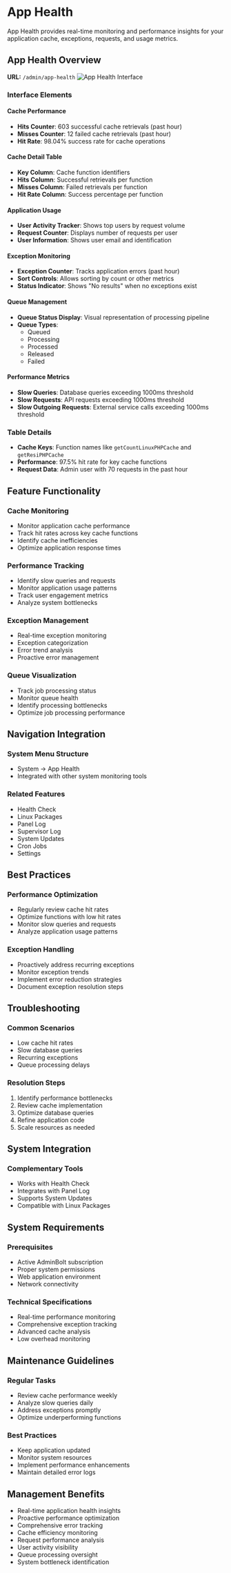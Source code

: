   # App Health

App Health provides real-time monitoring and performance insights for your application cache, exceptions, requests, and usage metrics.

## App Health Overview

**URL:** `/admin/app-health`
![App Health Interface](/screenshots/admin-app-health.png)

### Interface Elements

#### Cache Performance
- **Hits Counter**: 603 successful cache retrievals (past hour)
- **Misses Counter**: 12 failed cache retrievals (past hour)
- **Hit Rate**: 98.04% success rate for cache operations

#### Cache Detail Table
- **Key Column**: Cache function identifiers
- **Hits Column**: Successful retrievals per function
- **Misses Column**: Failed retrievals per function
- **Hit Rate Column**: Success percentage per function

#### Application Usage
- **User Activity Tracker**: Shows top users by request volume
- **Request Counter**: Displays number of requests per user
- **User Information**: Shows user email and identification

#### Exception Monitoring
- **Exception Counter**: Tracks application errors (past hour)
- **Sort Controls**: Allows sorting by count or other metrics
- **Status Indicator**: Shows "No results" when no exceptions exist

#### Queue Management
- **Queue Status Display**: Visual representation of processing pipeline
- **Queue Types**:
    - Queued
    - Processing
    - Processed
    - Released
    - Failed

#### Performance Metrics
- **Slow Queries**: Database queries exceeding 1000ms threshold
- **Slow Requests**: API requests exceeding 1000ms threshold
- **Slow Outgoing Requests**: External service calls exceeding 1000ms threshold

### Table Details
- **Cache Keys**: Function names like `getCountLinuxPHPCache` and `getResiPHPCache`
- **Performance**: 97.5% hit rate for key cache functions
- **Request Data**: Admin user with 70 requests in the past hour

## Feature Functionality

### Cache Monitoring
- Monitor application cache performance
- Track hit rates across key cache functions
- Identify cache inefficiencies
- Optimize application response times

### Performance Tracking
- Identify slow queries and requests
- Monitor application usage patterns
- Track user engagement metrics
- Analyze system bottlenecks

### Exception Management
- Real-time exception monitoring
- Exception categorization
- Error trend analysis
- Proactive error management

### Queue Visualization
- Track job processing status
- Monitor queue health
- Identify processing bottlenecks
- Optimize job processing performance

## Navigation Integration

### System Menu Structure
- System → App Health
- Integrated with other system monitoring tools

### Related Features
- Health Check
- Linux Packages
- Panel Log
- Supervisor Log
- System Updates
- Cron Jobs
- Settings

## Best Practices

### Performance Optimization
- Regularly review cache hit rates
- Optimize functions with low hit rates
- Monitor slow queries and requests
- Analyze application usage patterns

### Exception Handling
- Proactively address recurring exceptions
- Monitor exception trends
- Implement error reduction strategies
- Document exception resolution steps

## Troubleshooting

### Common Scenarios
- Low cache hit rates
- Slow database queries
- Recurring exceptions
- Queue processing delays

### Resolution Steps
1. Identify performance bottlenecks
2. Review cache implementation
3. Optimize database queries
4. Refine application code
5. Scale resources as needed

## System Integration

### Complementary Tools
- Works with Health Check
- Integrates with Panel Log
- Supports System Updates
- Compatible with Linux Packages

## System Requirements

### Prerequisites
- Active AdminBolt subscription
- Proper system permissions
- Web application environment
- Network connectivity

### Technical Specifications
- Real-time performance monitoring
- Comprehensive exception tracking
- Advanced cache analysis
- Low overhead monitoring

## Maintenance Guidelines

### Regular Tasks
- Review cache performance weekly
- Analyze slow queries daily
- Address exceptions promptly
- Optimize underperforming functions

### Best Practices
- Keep application updated
- Monitor system resources
- Implement performance enhancements
- Maintain detailed error logs

## Management Benefits
- Real-time application health insights
- Proactive performance optimization
- Comprehensive error tracking
- Cache efficiency monitoring
- Request performance analysis
- User activity visibility
- Queue processing oversight
- System bottleneck identification